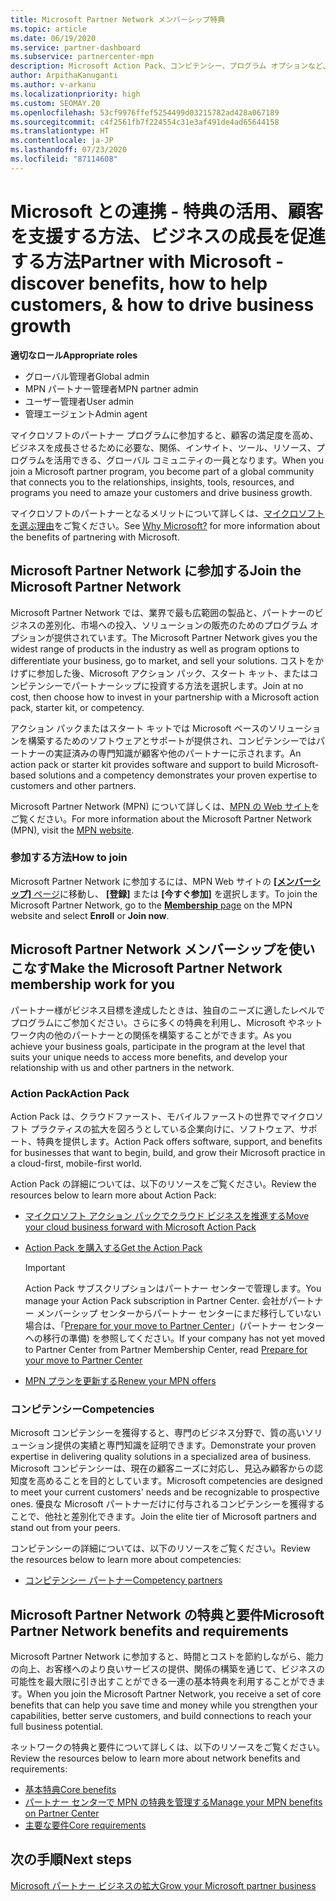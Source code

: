 ```yaml
---
title: Microsoft Partner Network メンバーシップ特典
ms.topic: article
ms.date: 06/19/2020
ms.service: partner-dashboard
ms.subservice: partnercenter-mpn
description: Microsoft Action Pack、コンピテンシー、プログラム オプションなど、市場への投入やソリューションの販売のための Microsoft とのパートナーシップの特典について説明します。
author: ArpithaKanuganti
ms.author: v-arkanu
ms.localizationpriority: high
ms.custom: SEOMAY.20
ms.openlocfilehash: 53cf9976ffef5254499d03215782ad428a067189
ms.sourcegitcommit: c4f2561fb7f224554c31e3af491de4ad65644158
ms.translationtype: HT
ms.contentlocale: ja-JP
ms.lasthandoff: 07/23/2020
ms.locfileid: "87114608"
---
```

# <a name="partner-with-microsoft---discover-benefits-how-to-help-customers--how-to-drive-business-growth"></a><span data-ttu-id="9199d-103">Microsoft との連携 - 特典の活用、顧客を支援する方法、ビジネスの成長を促進する方法</span><span class="sxs-lookup"><span data-stu-id="9199d-103">Partner with Microsoft - discover benefits, how to help customers, & how to drive business growth</span></span>

<span data-ttu-id="9199d-104">**適切なロール**</span><span class="sxs-lookup"><span data-stu-id="9199d-104">**Appropriate roles**</span></span>

- <span data-ttu-id="9199d-105">グローバル管理者</span><span class="sxs-lookup"><span data-stu-id="9199d-105">Global admin</span></span>
- <span data-ttu-id="9199d-106">MPN パートナー管理者</span><span class="sxs-lookup"><span data-stu-id="9199d-106">MPN partner admin</span></span>
- <span data-ttu-id="9199d-107">ユーザー管理者</span><span class="sxs-lookup"><span data-stu-id="9199d-107">User admin</span></span>
- <span data-ttu-id="9199d-108">管理エージェント</span><span class="sxs-lookup"><span data-stu-id="9199d-108">Admin agent</span></span>

<span data-ttu-id="9199d-109">マイクロソフトのパートナー プログラムに参加すると、顧客の満足度を高め、ビジネスを成長させるために必要な、関係、インサイト、ツール、リソース、プログラムを活用できる、グローバル コミュニティの一員となります。</span><span class="sxs-lookup"><span data-stu-id="9199d-109">When you join a Microsoft partner program, you become part of a global community that connects you to the relationships, insights, tools, resources, and programs you need to amaze your customers and drive business growth.</span></span>

<span data-ttu-id="9199d-110">マイクロソフトのパートナーとなるメリットについて詳しくは、[マイクロソフトを選ぶ理由](https://partner.microsoft.com/business-opportunities/why-microsoft)をご覧ください。</span><span class="sxs-lookup"><span data-stu-id="9199d-110">See [Why Microsoft?](https://partner.microsoft.com/business-opportunities/why-microsoft) for more information about the benefits of partnering with Microsoft.</span></span>

## <a name="join-the-microsoft-partner-network"></a><span data-ttu-id="9199d-111">Microsoft Partner Network に参加する</span><span class="sxs-lookup"><span data-stu-id="9199d-111">Join the Microsoft Partner Network</span></span>

<span data-ttu-id="9199d-112">Microsoft Partner Network では、業界で最も広範囲の製品と、パートナーのビジネスの差別化、市場への投入、ソリューションの販売のためのプログラム オプションが提供されています。</span><span class="sxs-lookup"><span data-stu-id="9199d-112">The Microsoft Partner Network gives you the widest range of products in the industry as well as program options to differentiate your business, go to market, and sell your solutions.</span></span> <span data-ttu-id="9199d-113">コストをかけずに参加した後、Microsoft アクション パック、スタート キット、またはコンピテンシーでパートナーシップに投資する方法を選択します。</span><span class="sxs-lookup"><span data-stu-id="9199d-113">Join at no cost, then choose how to invest in your partnership with a Microsoft action pack, starter kit, or competency.</span></span>

<span data-ttu-id="9199d-114">アクション パックまたはスタート キットでは Microsoft ベースのソリューションを構築するためのソフトウェアとサポートが提供され、コンピテンシーではパートナーの実証済みの専門知識が顧客や他のパートナーに示されます。</span><span class="sxs-lookup"><span data-stu-id="9199d-114">An action pack or starter kit provides software and support to build Microsoft-based solutions and a competency demonstrates your proven expertise to customers and other partners.</span></span>

<span data-ttu-id="9199d-115">Microsoft Partner Network (MPN) について詳しくは、[MPN の Web サイト](https://partner.microsoft.com/commercial)をご覧ください。</span><span class="sxs-lookup"><span data-stu-id="9199d-115">For more information about the Microsoft Partner Network (MPN), visit the [MPN website](https://partner.microsoft.com/commercial).</span></span>

### <a name="how-to-join"></a><span data-ttu-id="9199d-116">参加する方法</span><span class="sxs-lookup"><span data-stu-id="9199d-116">How to join</span></span>

<span data-ttu-id="9199d-117">Microsoft Partner Network に参加するには、MPN Web サイトの [ **[メンバーシップ]** ページ](https://partner.microsoft.com/membership)に移動し、 **[登録]** または **[今すぐ参加]** を選択します。</span><span class="sxs-lookup"><span data-stu-id="9199d-117">To join the Microsoft Partner Network, go to the [**Membership** page](https://partner.microsoft.com/membership) on the MPN website and select **Enroll** or **Join now**.</span></span>

## <a name="make-the-microsoft-partner-network-membership-work-for-you"></a><span data-ttu-id="9199d-118">Microsoft Partner Network メンバーシップを使いこなす</span><span class="sxs-lookup"><span data-stu-id="9199d-118">Make the Microsoft Partner Network membership work for you</span></span>

<span data-ttu-id="9199d-119">パートナー様がビジネス目標を達成したときは、独自のニーズに適したレベルでプログラムにご参加ください。さらに多くの特典を利用し、Microsoft やネットワーク内の他のパートナーとの関係を構築することができます。</span><span class="sxs-lookup"><span data-stu-id="9199d-119">As you achieve your business goals, participate in the program at the level that suits your unique needs to access more benefits, and develop your relationship with us and other partners in the network.</span></span>

### <a name="action-pack"></a><span data-ttu-id="9199d-120">Action Pack</span><span class="sxs-lookup"><span data-stu-id="9199d-120">Action Pack</span></span>

<span data-ttu-id="9199d-121">Action Pack は、クラウドファースト、モバイルファーストの世界でマイクロソフト プラクティスの拡大を図ろうとしている企業向けに、ソフトウェア、サポート、特典を提供します。</span><span class="sxs-lookup"><span data-stu-id="9199d-121">Action Pack offers software, support, and benefits for businesses that want to begin, build, and grow their Microsoft practice in a cloud-first, mobile-first world.</span></span>

<span data-ttu-id="9199d-122">Action Pack の詳細については、以下のリソースをご覧ください。</span><span class="sxs-lookup"><span data-stu-id="9199d-122">Review the resources below to learn more about Action Pack:</span></span>

- [<span data-ttu-id="9199d-123">マイクロソフト アクション パックでクラウド ビジネスを推進する</span><span class="sxs-lookup"><span data-stu-id="9199d-123">Move your cloud business forward with Microsoft Action Pack</span></span>](https://partner.microsoft.com/membership/action-pack)

- [<span data-ttu-id="9199d-124">Action Pack を購入する</span><span class="sxs-lookup"><span data-stu-id="9199d-124">Get the Action Pack</span></span>](mpn-get-action-pack.md)
  
    >[!IMPORTANT]
    ><span data-ttu-id="9199d-125">Action Pack サブスクリプションはパートナー センターで管理します。</span><span class="sxs-lookup"><span data-stu-id="9199d-125">You manage your Action Pack subscription in Partner Center.</span></span> <span data-ttu-id="9199d-126">会社がパートナー メンバーシップ センターからパートナー センターにまだ移行していない場合は、「[Prepare for your move to Partner Center](prepare-pmc-pc-migration.md)」(パートナー センターへの移行の準備) を参照してください。</span><span class="sxs-lookup"><span data-stu-id="9199d-126">If your company has not yet moved to Partner Center from Partner Membership Center, read [Prepare for your move to Partner Center](prepare-pmc-pc-migration.md)</span></span>  

- [<span data-ttu-id="9199d-127">MPN プランを更新する</span><span class="sxs-lookup"><span data-stu-id="9199d-127">Renew your MPN offers</span></span>](renew-mpn-offers.md)

### <a name="competencies"></a><span data-ttu-id="9199d-128">コンピテンシー</span><span class="sxs-lookup"><span data-stu-id="9199d-128">Competencies</span></span>

<span data-ttu-id="9199d-129">Microsoft コンピテンシーを獲得すると、専門のビジネス分野で、質の高いソリューション提供の実績と専門知識を証明できます。</span><span class="sxs-lookup"><span data-stu-id="9199d-129">Demonstrate your proven expertise in delivering quality solutions in a specialized area of business.</span></span> <span data-ttu-id="9199d-130">Microsoft コンピテンシーは、現在の顧客ニーズに対応し、見込み顧客からの認知度を高めることを目的としています。</span><span class="sxs-lookup"><span data-stu-id="9199d-130">Microsoft competencies are designed to meet your current customers' needs and be recognizable to prospective ones.</span></span> <span data-ttu-id="9199d-131">優良な Microsoft パートナーだけに付与されるコンピテンシーを獲得することで、他社と差別化できます。</span><span class="sxs-lookup"><span data-stu-id="9199d-131">Join the elite tier of Microsoft partners and stand out from your peers.</span></span>

<span data-ttu-id="9199d-132">コンピテンシーの詳細については、以下のリソースをご覧ください。</span><span class="sxs-lookup"><span data-stu-id="9199d-132">Review the resources below to learn more about competencies:</span></span>

- [<span data-ttu-id="9199d-133">コンピテンシー パートナー</span><span class="sxs-lookup"><span data-stu-id="9199d-133">Competency partners</span></span>](https://partner.microsoft.com/membership/competencies)

## <a name="microsoft-partner-network-benefits-and-requirements"></a><span data-ttu-id="9199d-134">Microsoft Partner Network の特典と要件</span><span class="sxs-lookup"><span data-stu-id="9199d-134">Microsoft Partner Network benefits and requirements</span></span>

<span data-ttu-id="9199d-135">Microsoft Partner Network に参加すると、時間とコストを節約しながら、能力の向上、お客様へのより良いサービスの提供、関係の構築を通じて、ビジネスの可能性を最大限に引き出すことができる一連の基本特典を利用することができます。</span><span class="sxs-lookup"><span data-stu-id="9199d-135">When you join the Microsoft Partner Network, you receive a set of core benefits that can help you save time and money while you strengthen your capabilities, better serve customers, and build connections to reach your full business potential.</span></span>

<span data-ttu-id="9199d-136">ネットワークの特典と要件について詳しくは、以下のリソースをご覧ください。</span><span class="sxs-lookup"><span data-stu-id="9199d-136">Review the resources below to learn more about network benefits and requirements:</span></span>

- [<span data-ttu-id="9199d-137">基本特典</span><span class="sxs-lookup"><span data-stu-id="9199d-137">Core benefits</span></span>](https://partner.microsoft.com/membership/core-benefits#simple-tab-content-1)
- [<span data-ttu-id="9199d-138">パートナー センターで MPN の特典を管理する</span><span class="sxs-lookup"><span data-stu-id="9199d-138">Manage your MPN benefits on Partner Center</span></span>](manage-your-partner-network-benefits.md)
- [<span data-ttu-id="9199d-139">主要な要件</span><span class="sxs-lookup"><span data-stu-id="9199d-139">Core requirements</span></span>](https://partner.microsoft.com/membership/core-benefits#simple-tab-content-2)

## <a name="next-steps"></a><span data-ttu-id="9199d-140">次の手順</span><span class="sxs-lookup"><span data-stu-id="9199d-140">Next steps</span></span>

[<span data-ttu-id="9199d-141">Microsoft パートナー ビジネスの拡大</span><span class="sxs-lookup"><span data-stu-id="9199d-141">Grow your Microsoft partner business</span></span>](grow-your-business.md)
